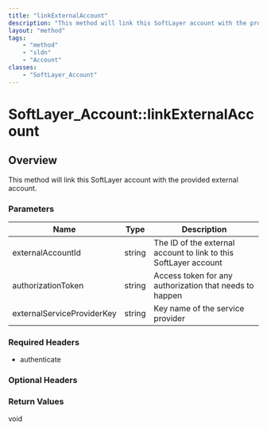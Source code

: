 ```yaml
---
title: "linkExternalAccount"
description: "This method will link this SoftLayer account with the provided external account."
layout: "method"
tags:
    - "method"
    - "sldn"
    - "Account"
classes:
    - "SoftLayer_Account"
---
```

# SoftLayer_Account::linkExternalAccount
## Overview 
This method will link this SoftLayer account with the provided external account. 

### Parameters 
|Name | Type | Description |
| --- | --- | --- |
|externalAccountId| string| The ID of the external account to link to this SoftLayer account|
|authorizationToken| string| Access token for any authorization that needs to happen|
|externalServiceProviderKey| string| Key name of the service provider|


### Required Headers
* authenticate

### Optional Headers

### Return Values
void

